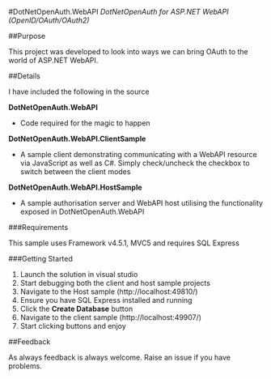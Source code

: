 #DotNetOpenAuth.WebAPI
*DotNetOpenAuth for ASP.NET WebAPI (OpenID/OAuth/OAuth2)*


##Purpose

This project was developed to look into ways we can bring OAuth to the world of ASP.NET WebAPI.

##Details

I have included the following in the source

**DotNetOpenAuth.WebAPI**

- Code required for the magic to happen

**DotNetOpenAuth.WebAPI.ClientSample**

- A sample client demonstrating communicating with a WebAPI resource via JavaScript as well as C#. Simply check/uncheck the checkbox to switch between the client modes

**DotNetOpenAuth.WebAPI.HostSample**

- A sample authorisation server and WebAPI host utilising the functionality exposed in DotNetOpenAuth.WebAPI

###Requirements

This sample uses Framework v4.5.1, MVC5 and requires SQL Express

###Getting Started

1. Launch the solution in visual studio
2. Start debugging both the client and host sample projects
3. Navigate to the Host sample (http://localhost:49810/)
4. Ensure you have SQL Express installed and running
5. Click the **Create Database** button
6. Navigate to the client sample (http://localhost:49907/)
7. Start clicking buttons and enjoy

##Feedback

As always feedback is always welcome.  Raise an issue if you have problems.
